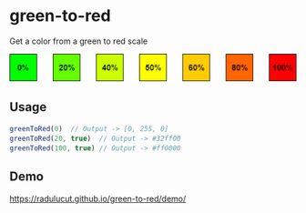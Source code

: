 # green-to-red
Get a color from a green to red scale

![green-To-red](./demo/green-to-red.png)

## Usage
```javascript
greenToRed(0)  // Output -> [0, 255, 0]
greenToRed(20, true)  // Output -> #32ff00
greenToRed(100, true) // Output -> #ff0000
```

## Demo
https://radulucut.github.io/green-to-red/demo/